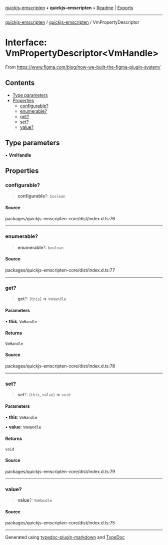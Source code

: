 [quickjs-emscripten](../../packages.md) • **quickjs-emscripten** • [Readme](../README.md) \| [Exports](../exports.md)

***

[quickjs-emscripten](../../packages.md) / [quickjs-emscripten](../exports.md) / VmPropertyDescriptor

# Interface: VmPropertyDescriptor\<VmHandle\>

From https://www.figma.com/blog/how-we-built-the-figma-plugin-system/

## Contents

- [Type parameters](VmPropertyDescriptor.md#type-parameters)
- [Properties](VmPropertyDescriptor.md#properties)
  - [configurable?](VmPropertyDescriptor.md#configurable)
  - [enumerable?](VmPropertyDescriptor.md#enumerable)
  - [get?](VmPropertyDescriptor.md#get)
  - [set?](VmPropertyDescriptor.md#set)
  - [value?](VmPropertyDescriptor.md#value)

## Type parameters

• **VmHandle**

## Properties

### configurable?

> **configurable**?: `boolean`

#### Source

packages/quickjs-emscripten-core/dist/index.d.ts:76

***

### enumerable?

> **enumerable**?: `boolean`

#### Source

packages/quickjs-emscripten-core/dist/index.d.ts:77

***

### get?

> **get**?: (`this`) => `VmHandle`

#### Parameters

• **this**: `VmHandle`

#### Returns

`VmHandle`

#### Source

packages/quickjs-emscripten-core/dist/index.d.ts:78

***

### set?

> **set**?: (`this`, `value`) => `void`

#### Parameters

• **this**: `VmHandle`

• **value**: `VmHandle`

#### Returns

`void`

#### Source

packages/quickjs-emscripten-core/dist/index.d.ts:79

***

### value?

> **value**?: `VmHandle`

#### Source

packages/quickjs-emscripten-core/dist/index.d.ts:75

***

Generated using [typedoc-plugin-markdown](https://www.npmjs.com/package/typedoc-plugin-markdown) and [TypeDoc](https://typedoc.org/)
